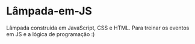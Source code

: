 # Lâmpada-em-JS
Lâmpada construída em JavaScript, CSS e HTML. Para treinar os eventos em JS e a lógica de programação :)
